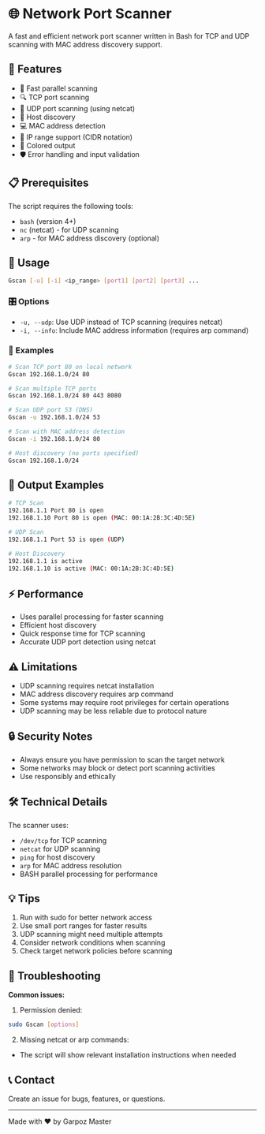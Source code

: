 # 🌐 Network Port Scanner

A fast and efficient network port scanner written in Bash for TCP and UDP scanning with MAC address discovery support.

## 🌟 Features

- 🚀 Fast parallel scanning
- 🔍 TCP port scanning
- 🌊 UDP port scanning (using netcat)
- 📡 Host discovery
- 💻 MAC address detection
- 🎯 IP range support (CIDR notation)
- 🎨 Colored output
- 🛡️ Error handling and input validation

## 📋 Prerequisites

The script requires the following tools:
- `bash` (version 4+)
- `nc` (netcat) - for UDP scanning
- `arp` - for MAC address discovery (optional)

## 🚀 Usage

```bash
Gscan [-u] [-i] <ip_range> [port1] [port2] [port3] ...
```

### 🎛️ Options

- `-u, --udp`: Use UDP instead of TCP scanning (requires netcat)
- `-i, --info`: Include MAC address information (requires arp command)

### 📝 Examples

```bash
# Scan TCP port 80 on local network
Gscan 192.168.1.0/24 80

# Scan multiple TCP ports
Gscan 192.168.1.0/24 80 443 8080

# Scan UDP port 53 (DNS)
Gscan -u 192.168.1.0/24 53

# Scan with MAC address detection
Gscan -i 192.168.1.0/24 80

# Host discovery (no ports specified)
Gscan 192.168.1.0/24
```

## 🎯 Output Examples

```bash
# TCP Scan
192.168.1.1 Port 80 is open
192.168.1.10 Port 80 is open (MAC: 00:1A:2B:3C:4D:5E)

# UDP Scan
192.168.1.1 Port 53 is open (UDP)

# Host Discovery
192.168.1.1 is active
192.168.1.10 is active (MAC: 00:1A:2B:3C:4D:5E)
```

## ⚡ Performance

- Uses parallel processing for faster scanning
- Efficient host discovery
- Quick response time for TCP scanning
- Accurate UDP port detection using netcat

## ⚠️ Limitations

- UDP scanning requires netcat installation
- MAC address discovery requires arp command
- Some systems may require root privileges for certain operations
- UDP scanning may be less reliable due to protocol nature

## 🔒 Security Notes

- Always ensure you have permission to scan the target network
- Some networks may block or detect port scanning activities
- Use responsibly and ethically

## 🛠️ Technical Details

The scanner uses:
- `/dev/tcp` for TCP scanning
- `netcat` for UDP scanning
- `ping` for host discovery
- `arp` for MAC address resolution
- BASH parallel processing for performance

## 💡 Tips

1. Run with sudo for better network access
2. Use small port ranges for faster results
3. UDP scanning might need multiple attempts
4. Consider network conditions when scanning
5. Check target network policies before scanning

## 🐛 Troubleshooting

**Common issues:**

1. Permission denied:
```bash
sudo Gscan [options]
```

2. Missing netcat or arp commands:
- The script will show relevant installation instructions when needed

## 📞 Contact

Create an issue for bugs, features, or questions.

---
Made with ❤️ by Garpoz Master
